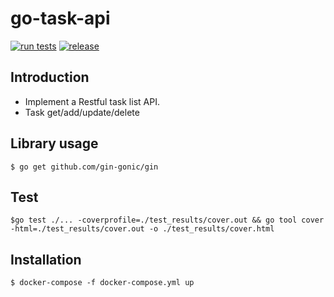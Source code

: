 # go-task-api
[![run tests](https://github.com/bunnyadad/go-task-api/actions/workflows/test.yml/badge.svg)](https://github.com/bunnyadad/go-task-api/actions/workflows/test.yml)
[![release](https://github.com/bunnyadad/go-task-api/actions/workflows/docker-publish.yml/badge.svg)](https://github.com/bunnyadad/go-task-api/actions/workflows/docker-publish.yml)

## Introduction
- Implement a Restful task list API.
- Task get/add/update/delete

## Library usage
    $ go get github.com/gin-gonic/gin

## Test
	$go test ./... -coverprofile=./test_results/cover.out && go tool cover -html=./test_results/cover.out -o ./test_results/cover.html

## Installation
    $ docker-compose -f docker-compose.yml up
